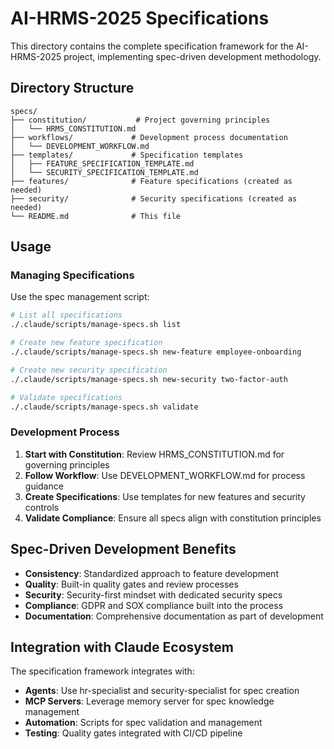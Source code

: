 # AI-HRMS-2025 Specifications

This directory contains the complete specification framework for the AI-HRMS-2025 project, implementing spec-driven development methodology.

## Directory Structure

```
specs/
├── constitution/           # Project governing principles
│   └── HRMS_CONSTITUTION.md
├── workflows/             # Development process documentation
│   └── DEVELOPMENT_WORKFLOW.md
├── templates/             # Specification templates
│   ├── FEATURE_SPECIFICATION_TEMPLATE.md
│   └── SECURITY_SPECIFICATION_TEMPLATE.md
├── features/              # Feature specifications (created as needed)
├── security/              # Security specifications (created as needed)
└── README.md              # This file
```

## Usage

### Managing Specifications

Use the spec management script:

```bash
# List all specifications
./.claude/scripts/manage-specs.sh list

# Create new feature specification
./.claude/scripts/manage-specs.sh new-feature employee-onboarding

# Create new security specification
./.claude/scripts/manage-specs.sh new-security two-factor-auth

# Validate specifications
./.claude/scripts/manage-specs.sh validate
```

### Development Process

1. **Start with Constitution**: Review HRMS_CONSTITUTION.md for governing principles
2. **Follow Workflow**: Use DEVELOPMENT_WORKFLOW.md for process guidance
3. **Create Specifications**: Use templates for new features and security controls
4. **Validate Compliance**: Ensure all specs align with constitution principles

## Spec-Driven Development Benefits

- **Consistency**: Standardized approach to feature development
- **Quality**: Built-in quality gates and review processes
- **Security**: Security-first mindset with dedicated security specs
- **Compliance**: GDPR and SOX compliance built into the process
- **Documentation**: Comprehensive documentation as part of development

## Integration with Claude Ecosystem

The specification framework integrates with:
- **Agents**: Use hr-specialist and security-specialist for spec creation
- **MCP Servers**: Leverage memory server for spec knowledge management
- **Automation**: Scripts for spec validation and management
- **Testing**: Quality gates integrated with CI/CD pipeline

